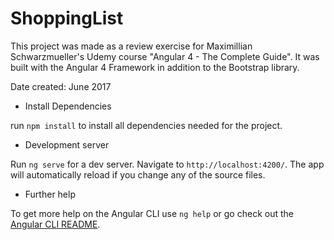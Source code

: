 # ShoppingList

This project was made as a review exercise for Maximillian Schwarzmueller's Udemy course "Angular 4 - The Complete Guide". It was built with the Angular 4 Framework in addition to the Bootstrap library. 

Date created: June 2017

- Install Dependencies

run `npm install` to install all dependencies needed for the project. 

- Development server

Run `ng serve` for a dev server. Navigate to `http://localhost:4200/`. The app will automatically reload if you change any of the source files.

- Further help

To get more help on the Angular CLI use `ng help` or go check out the [Angular CLI README](https://github.com/angular/angular-cli/blob/master/README.md).
